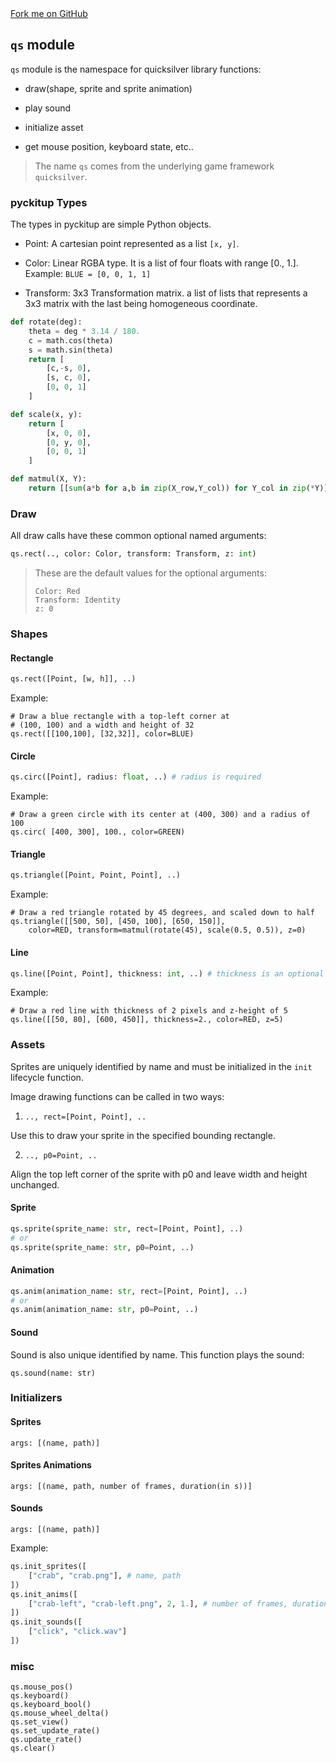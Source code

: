 <link rel="stylesheet" href="https://cdnjs.cloudflare.com/ajax/libs/github-fork-ribbon-css/0.2.2/gh-fork-ribbon.min.css" />
<a class="github-fork-ribbon right-bottom fixed" href="http://github.com/pickitup247/pyckitup" data-ribbon="Fork me on GitHub" title="Fork me on GitHub">Fork me on GitHub</a>

## `qs` module

`qs` module is the namespace for quicksilver library functions:

* draw(shape, sprite and sprite animation)

* play sound

* initialize asset

* get mouse position, keyboard state, etc..

> The name `qs` comes from the underlying game framework `quicksilver`.

### pyckitup Types

The types in pyckitup are simple Python objects.

* Point: A cartesian point represented as a list `[x, y]`.

* Color: Linear RGBA type. It is a list of four floats with range [0., 1.]. Example: `BLUE = [0, 0, 1, 1]`

* Transform: 3x3 Transformation matrix. a list of lists that represents a 3x3 matrix with the last being homogeneous coordinate.

```python
def rotate(deg):
    theta = deg * 3.14 / 180.
    c = math.cos(theta)
    s = math.sin(theta)
    return [
        [c,-s, 0],
        [s, c, 0],
        [0, 0, 1]
    ]

def scale(x, y):
    return [
        [x, 0, 0],
        [0, y, 0],
        [0, 0, 1]
    ]

def matmul(X, Y):
    return [[sum(a*b for a,b in zip(X_row,Y_col)) for Y_col in zip(*Y)] for X_row in X]
```

### Draw

All draw calls have these common optional named arguments:

```python
qs.rect(.., color: Color, transform: Transform, z: int)
```
> These are the default values for the optional arguments:
> ```
> Color: Red
> Transform: Identity
> z: 0
> ```

### Shapes

#### Rectangle

```python
qs.rect([Point, [w, h]], ..)
```

Example:

    # Draw a blue rectangle with a top-left corner at
    # (100, 100) and a width and height of 32
    qs.rect([[100,100], [32,32]], color=BLUE)

#### Circle

```python
qs.circ([Point], radius: float, ..) # radius is required
```

Example:

    # Draw a green circle with its center at (400, 300) and a radius of 100
    qs.circ( [400, 300], 100., color=GREEN)

#### Triangle

```python
qs.triangle([Point, Point, Point], ..)
```

Example:

    # Draw a red triangle rotated by 45 degrees, and scaled down to half
    qs.triangle([[500, 50], [450, 100], [650, 150]],
        color=RED, transform=matmul(rotate(45), scale(0.5, 0.5)), z=0)

#### Line

```python
qs.line([Point, Point], thickness: int, ..) # thickness is an optional named argument with default=1
```

Example:

    # Draw a red line with thickness of 2 pixels and z-height of 5
    qs.line([[50, 80], [600, 450]], thickness=2., color=RED, z=5)

### Assets

Sprites are uniquely identified by name and must be initialized in the `init` lifecycle function.

Image drawing functions can be called in two ways:

1. `.., rect=[Point, Point], ..`

Use this to draw your sprite in the specified bounding rectangle.

2. `.., p0=Point, ..`

Align the top left corner of the sprite with p0 and leave width and height unchanged.

#### Sprite

```python
qs.sprite(sprite_name: str, rect=[Point, Point], ..)
# or
qs.sprite(sprite_name: str, p0=Point, ..)
```

#### Animation

```python
qs.anim(animation_name: str, rect=[Point, Point], ..)
# or
qs.anim(animation_name: str, p0=Point, ..)
```


#### Sound

Sound is also unique identified by name. This function plays the sound:

    qs.sound(name: str)


### Initializers

#### Sprites

    args: [(name, path)]

#### Sprites Animations

    args: [(name, path, number of frames, duration(in s))]

#### Sounds

    args: [(name, path)]

Example:

```python
qs.init_sprites([
    ["crab", "crab.png"], # name, path
])
qs.init_anims([
    ["crab-left", "crab-left.png", 2, 1.], # number of frames, duration(in s)
])
qs.init_sounds([
    ["click", "click.wav"]
])
```

### misc

```
qs.mouse_pos()
qs.keyboard()
qs.keyboard_bool()
qs.mouse_wheel_delta()
qs.set_view()
qs.set_update_rate()
qs.update_rate()
qs.clear()
```
